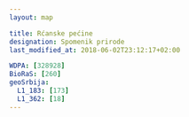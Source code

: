 ```yaml
---
layout: map

title: Rćanske pećine
designation: Spomenik prirode
last_modified_at: 2018-06-02T23:12:17+02:00

WDPA: [328928]
BioRaS: [260]
geoSrbija:
  L1_183: [173]
  L1_362: [18]
---
```

